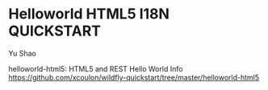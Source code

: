 Helloworld HTML5 I18N QUICKSTART
===================
Yu Shao



helloworld-html5: HTML5 and REST Hello World Info
https://github.com/xcoulon/wildfly-quickstart/tree/master/helloworld-html5
